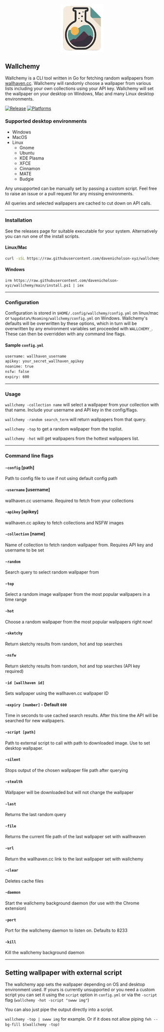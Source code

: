 <p align="center">
<img src="/images/logo.png" alt="wallchemy logo" width="140px"/>
<h2>Wallchemy</h2>
</p>

Wallchemy is a CLI tool written in Go for fetching random wallpapers from [wallhaven.cc](https://wallhaven.cc/). Wallchemy will randomly choose a wallpaper from various lists including your own collections using your API key. Wallchemy will set the wallpaper on your desktop on Windows, Mac and many Linux desktop environments. 

[![Release](https://img.shields.io/github/release/davenicholson-xyz/wallchemy.svg)](https://github.com/davenicholson-xyz/wallchemy/releases/latest)
[![Platforms](https://img.shields.io/badge/platforms-linux%20|%20macos%20|%20windows-blue)]()

### Supported desktop environments

- Windows
- MacOS
- Linux
  - Gnome
  - Ubuntu
  - KDE Plasma
  - XFCE
  - Cinnamon
  - MATE
  - Budgie

Any unsupported can be manually set by passing a custom script. Feel free to raise an issue or a pull request for any missing environments.

All queries and selected wallpapers are cached to cut down on API calls. 

---

### Installation

See the releases page for suitable executable for your system. Alternatively you can run one of the install scripts.

#### Linux/Mac


```sh
curl -sSL https://raw.githubusercontent.com/davenicholson-xyz/wallchemy/main/install.sh | bash
```

#### Windows

```
irm https://raw.githubusercontent.com/davenicholson-xyz/wallchemy/main/install.ps1 | iex
```

---

### Configuration 

Configuration is stored in `$HOME/.config/wallchemy/config.yml` on linux/mac or `%appdata%/Roaming/wallchemy/config.yml` on Windows. Wallchemy's defaults will be overwritten by these options, which in turn will be overwritten by any environment variables set proceeded with `WALLCHEMY_`. These can then be overridden with any command line flags.

#### Sample `config.yml`
```sh
username: wallhaven_username
apikey: your_secret_wallhaven_apikey
noanime: true
nsfw: false
expiry: 600
```

---

### Usage

`wallchemy -collection name` will select a wallpaper from your collection with that name. Include your username and API key in the config/flags.

`wallchemy -random search_term` will return wallpapers from that query. 

`wallchemy -top` to get a random wallpaper from the toplist. 

`wallchemy -hot` will get wallpapers from the hottest wallpapers list.

---

### Command line flags

#### `-config` [path]
Path to config file to use if not using default config path

#### `-username` [username]
wallhaven.cc username. Required to fetch from your collections

#### `-apikey` [apikey]
wallhaven.cc apikey to fetch collections and NSFW images

#### `-collection` [name]
Name of collection to fetch random wallpaper from. Requires API key and username to be set

#### `-random`
Search query to select random wallpaper from

#### `-top`
Select a random image wallpaper from the most popular wallpapers in a time range

#### `-hot`
Choose a random wallpaper from the most popular wallpapers right now!

#### `-sketchy`
Return sketchy results from random, hot and top searches

#### `-nsfw`
Return sketchy results from random, hot and top searches (API key required)

#### `-id [wallhaven id]`
Sets wallpaper using the wallhaven.cc wallpaper ID

#### `-expiry [number]` - Default `600`
Time in seconds to use cached search results. After this time the API will be searched for new wallpapers.

#### `-script [path]`
Path to external script to call with path to downloaded image. Use to set desktop wallpaper.

#### `-silent`
Stops output of the chosen wallpaper file path after querying

#### `-stealth`
Wallpaper will be downloaded but will not change the wallpaper

#### `-last`
Returns the last random query

#### `-file`
Returns the current file path of the last wallpaper set with wallhwaven

#### `-url`
Return the wallhaven.cc link to the last wallpaper set with wallchemy

#### `-clear`
Deletes cache files

#### `-daemon`
Start the wallchemy background daemon (for use with the Chrome extension)

#### `-port`
Port for the wallchemy daemon to listen on. Defaults to 8233

#### `-kill`
Kill the wallchemy background daemon

---

## Setting wallpaper with external script

The wallchemy app sets the wallpaper depending on OS and desktop environment used. If yours is currently unsupported or you need a custom script you can set it using the `script` option in `config.yml` or via the `-script` flag (`wallchemy -hot -script "swww img"`)

You can also just pipe the output directly into a script.

`wallchemy -top | swww img` for example. Or if it does not allow piping `feh --bg-fill $(wallchemy -top)`



